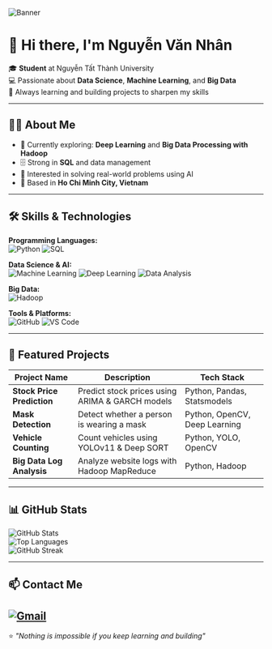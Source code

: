 <!-- Banner -->
![Banner](https://i.imgur.com/qS3l3sP.png) <!-- Thay bằng banner cá nhân nếu muốn -->

# 👋 Hi there, I'm **Nguyễn Văn Nhân**  

🎓 **Student** at Nguyễn Tất Thành University  
💻 Passionate about **Data Science**, **Machine Learning**, and **Big Data**  
🚀 Always learning and building projects to sharpen my skills  

---

## 🧑‍💻 About Me
- 🌱 Currently exploring: **Deep Learning** and **Big Data Processing with Hadoop**
- 🗄️ Strong in **SQL** and data management
- 🧠 Interested in solving real-world problems using AI
- 📍 Based in **Ho Chi Minh City, Vietnam**

---

## 🛠️ Skills & Technologies

**Programming Languages:**  
![Python](https://img.shields.io/badge/Python-3776AB?style=for-the-badge&logo=python&logoColor=white)
![SQL](https://img.shields.io/badge/SQL-003B57?style=for-the-badge&logo=database&logoColor=white)

**Data Science & AI:**  
![Machine Learning](https://img.shields.io/badge/Machine%20Learning-FF6F00?style=for-the-badge&logo=tensorflow&logoColor=white)
![Deep Learning](https://img.shields.io/badge/Deep%20Learning-FF0000?style=for-the-badge&logo=pytorch&logoColor=white)
![Data Analysis](https://img.shields.io/badge/Data%20Analysis-4CAF50?style=for-the-badge&logo=pandas&logoColor=white)

**Big Data:**  
![Hadoop](https://img.shields.io/badge/Hadoop-FFCA28?style=for-the-badge&logo=apache&logoColor=black)

**Tools & Platforms:**  
![GitHub](https://img.shields.io/badge/GitHub-181717?style=for-the-badge&logo=github&logoColor=white)
![VS Code](https://img.shields.io/badge/VS%20Code-007ACC?style=for-the-badge&logo=visualstudiocode&logoColor=white)

---

## 🚀 Featured Projects
| Project Name | Description | Tech Stack |
|--------------|-------------|------------|
| **Stock Price Prediction** | Predict stock prices using ARIMA & GARCH models | Python, Pandas, Statsmodels |
| **Mask Detection** | Detect whether a person is wearing a mask | Python, OpenCV, Deep Learning |
| **Vehicle Counting** | Count vehicles using YOLOv11 & Deep SORT | Python, YOLO, OpenCV |
| **Big Data Log Analysis** | Analyze website logs with Hadoop MapReduce | Python, Hadoop |

---

## 📊 GitHub Stats
![GitHub Stats](https://github-readme-stats.vercel.app/api?username=VanNhan2004&show_icons=true&theme=tokyonight)  
![Top Languages](https://github-readme-stats.vercel.app/api/top-langs/?username=VanNhan2004&layout=compact&theme=tokyonight)  
![GitHub Streak](https://github-readme-streak-stats.herokuapp.com/?user=VanNhan2004&theme=tokyonight)

---

## 📫 Contact Me
[![Gmail](https://img.shields.io/badge/Gmail-D14836?style=for-the-badge&logo=gmail&logoColor=white)](mailto:vannhannguyen1409@gmail.com)  
---

⭐ *"Nothing is impossible if you keep learning and building"*  
